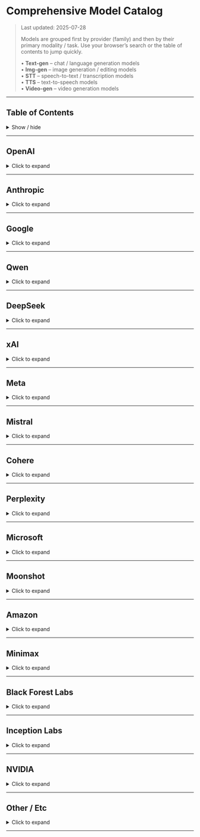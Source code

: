# Comprehensive Model Catalog

> Last updated: 2025-07-28
>
> Models are grouped first by provider (family) and then by their primary modality / task.
> Use your browser’s search or the table of contents to jump quickly.
>
> • **Text-gen** – chat / language generation models  
> • **Img-gen** – image generation / editing models  
> • **STT** – speech-to-text / transcription models  
> • **TTS** – text-to-speech models  
> • **Video-gen** – video generation models

---

## Table of Contents
<details>
  <summary>Show / hide</summary>

- [OpenAI](#openai)
- [Anthropic](#anthropic)
- [Google](#google)
- [Qwen](#qwen)
- [DeepSeek](#deepseek)
- [xAI](#xai)
- [Meta](#meta)
- [Mistral](#mistral)
- [Cohere](#cohere)
- [Perplexity](#perplexity)
- [Microsoft](#microsoft)
- [Moonshot](#moonshot)
- [Amazon](#amazon)
- [Minimax](#minimax)
- [Black Forest Labs](#black-forest-labs)
- [Inception Labs](#inception-labs)
- [NVIDIA](#nvidia)
- [Other / Etc.](#other--etc)
</details>

---

## OpenAI
<details>
<summary>Click to expand</summary>

### Text-gen
* gpt-3.5-turbo-instruct
* gpt-3.5-turbo-0613
* gpt-3.5-turbo-16k
* gpt-4
* gpt-4-0314
* gpt-4-1106-preview
* gpt-4-turbo
* gpt-4-turbo-preview
* gpt-4o-mini-2024-07-18
* gpt-4o-mini
* gpt-4o
* gpt-4o-2024-05-13
* gpt-4o-2024-08-06
* gpt-4o-2024-11-20
* gpt-4o:extended
* gpt-4o-search-preview
* chatgpt-4o-latest
* gpt-4.1-mini
* gpt-4.1-nano
* gpt-4.1-search
* gpt-4.1
* o1-mini
* o1-mini-2024-09-12
* o1-preview
* o1-preview-2024-09-12
* o1
* o3-mini
* o3-mini-high
* o3
* o3-pro
* o3-search
* o4-mini
* o4-mini-search
* o4-mini-high
* codex-mini

### Img-gen
* gpt-image-1

### TTS
* gpt-4o-mini-audio-preview
</details>

---

## Anthropic
<details>
<summary>Click to expand</summary>

### Text-gen
* claude-2
* claude-2.0
* claude-2.0:beta
* claude-2.1
* claude-2.1:beta
* claude-2:beta
* claude-3-haiku
* claude-3-haiku:beta
* claude-3-sonnet
* claude-3.5-haiku
* claude-3.5-haiku-20241022
* claude-3.5-haiku-20241022:beta
* claude-3.5-haiku:beta
* claude-sonnet-4
* claude-sonnet-4-search
* claude-sonnet-4-thinking
* claude-sonnet-4-thinking-search
* claude-opus-4
</details>

---

## Google
<details>
<summary>Click to expand</summary>

### Text-gen
* gemma-2-9b
* gemma2-9b-it
* gemma-2-27b-it
* gemma-3-4b-it
* gemma-3n-e4b-it
* gemma-3-12b-it
* gemma-3-27b-it
* gemini-flash-1.5-8b
* gemini-flash-1.5
* gemini-1.5-pro
* gemini-2.0-flash-lite-001
* gemini-2.0-flash-001
* gemini-2.0-flash
* gemini-2.5-flash
* gemini-2.5-flash-lite-preview-06-17
* gemini-2.5-flash-preview
* gemini-2.5-flash-preview-05-20
* gemini-2.5-flash-preview-05-20:thinking
* gemini-2.5-flash-preview:thinking
* gemini-2.5-flash-thinking
* gemini-2.5-pro
* gemini-2.5-pro-exp-03-25
* gemini-2.5-pro-preview
* gemini-2.5-pro-preview-05-06
* gemini-2.5-pro-search



### Img-gen
* imagen-3
* imagen-4
</details>

---

## Qwen
<details>
<summary>Click to expand</summary>

### Text-gen
* qwen-2-72b-instruct
* Qwen2-72B-Instruct
* Qwen2-VL-72B-Instruct
* qwen-2.5-coder
* qwen-2.5-72b-instruct
* qwen-2.5-7b-instruct
* qwen-2.5-coder-32b-instruct
* qwen-2.5-vl-7b-instruct
* Qwen2.5-72B-Instruct-Turbo
* Qwen2.5-7B-Instruct-Turbo
* Qwen2.5-Coder-32B-Instruct
* qwen2.5-vl-32b-instruct
* qwen-2.5-72b
* qwen2.5-vl-72b-instruct
* qwen3-14b
* qwen3-235b-a22b
* Qwen3-235B-A22B-fp8-tput
* qwen3-30b-a3b
* qwen3-32b
* qwen3-8b
* qwen-3-235b
* qwen-3-235b-a22b
* Qwen3-Coder-480B-A35B-Instruct-FP8
* qwen-qwq-32b
* qwq-32b
* qwq-32b-preview
* qwq-32b-arliai-rpr-v1:free
* eva-qwen-2.5-32b
* eva-qwen-2.5-72b
* qwen-vl-max
* qwen-vl-plus
* qwen-max
* qwen-plus
* qwen-turbo

### Video-gen
* wan-2.1
</details>

---

## DeepSeek
<details>
<summary>Click to expand</summary>

### Text-gen
* deepseek-prover-v2
* deepseek-chat
* deepseek-chat-v3-0324
* deepseek-v3
* deepseek-r1-distill-llama-8b
* deepseek-r1-distill-qwen-1.5b
* deepseek-r1-distill-qwen-7b
* deepseek-r1-distill-qwen-14b
* deepseek-r1-distill-qwen-32b
* deepseek-r1t-chimera:free
* r1-1776
* mai-ds-r1:free
* deepseek-r1
* deepseek-r1-search
* deepseek-r1-0528
* DeepSeek-R1-0528-tput
</details>

---

## xAI
<details>
<summary>Click to expand</summary>

### Text-gen
* grok-vision-beta
* grok-2
* grok-2-1212
* grok-2-vision-1212
* grok-3-mini
* grok-3-mini-beta
* grok-3-beta
* grok-3
</details>

---

## Meta
<details>
<summary>Click to expand</summary>

### Text-gen
* codellama-7b-instruct-solidity
* Llama-2-70b-hf
* Llama-3-8b-chat-hf
* llama-3-8b-instruct
* llama3-8b-8192
* llama3-70b-8192
* Llama-3-70b-chat-hf
* llama-3-70b-instruct
* llama-3.1-8b
* llama-3.1-8b-instant
* llama-3.1-8b-instruct
* llama-3.1-70b-instruct
* llama-3.1-405b
* llama-3.1-405b-instruct
* llama-3.2-1b
* llama-3.2-1b-instruct
* llama-3.2-3b-instruct
* Llama-3.2-3B-Instruct-Turbo
* llama-3.2-11b-vision-instruct
* Llama-3.2-11B-Vision-Instruct-Turbo
* llama-3.2-90b-vision-instruct
* Llama-3.2-90B-Vision-Instruct-Turbo
* llama-3.3-70b-versatile
* llama-3.3-70b-instruct
* Llama-3.3-70B-Instruct-Turbo
* llama-4-scout
* Llama-4-Scout-17B-16E-Instruct
* llama-4-maverick
* Llama-4-Maverick-17B-128E
* llama-4-maverick-17b-128e-instruct
* Llama-4-Maverick-17B-128E-Instruct-FP8
</details>

---

## Mistral
<details>
<summary>Click to expand</summary>

### Text-gen
* mistral-7b-instruct
* mistral-7b-instruct-v0.1
* mistral-7b-instruct-v0.2
* mistral-7b-instruct-v0.3
* mistral-large
* mistral-large-2407
* mistral-large-2411
* mistral-large-2
* mistral-medium-3
* mistral-nemo-instruct
* mistral-nemo
* mixtral-8x22b-instruct
* mixtral-8x7b-instruct
* Mixtral-8x7B-Instruct-v0.1
* nous-hermes-2-mixtral-8x7b-dpo
* dolphin-mixtral-8x22b
* ministral-3b
* ministral-8b
* pixtral-12b
* pixtral-large-2411
* codestral-2501
* devstral-small
* magistral-medium-2506
* magistral-medium-2506:thinking
* magistral-small-2506
* dolphin3.0-mistral-24b:free
* dolphin3.0-r1-mistral-24b:free
* mistral-saba
* mistral-tiny
</details>

---

## Cohere
<details>
<summary>Click to expand</summary>

### Text-gen
* command
* command-a
* command-r
* command-r-03-2024
* command-r-08-2024
* command-r-plus
* command-r-plus-04-2024
* command-r-plus-08-2024
* command-r7b-12-2024
</details>

---

## Perplexity
<details>
<summary>Click to expand</summary>

### Text-gen
* sonar
* sonar-pro
* sonar-reasoning
* sonar-reasoning-pro
* sonar-deep-research
</details>

---

## Microsoft
<details>
<summary>Click to expand</summary>

### Text-gen
* phi-3-medium-128k-instruct
* phi-3-mini-128k-instruct
* phi-3.5-mini-128k-instruct
* phi-4-mini
* phi-4
* phi-4-multimodal-instruct
* phi-4-reasoning-plus
</details>

---

## Moonshot
<details>
<summary>Click to expand</summary>

### Text-gen
* kimi-dev-72b:free
* kimi-vl-a3b-thinking:free
* kimi-k2
</details>

---

## Amazon
<details>
<summary>Click to expand</summary>

### Text-gen
* nova-micro-v1
* nova-lite-v1
* nova-pro-v1
</details>

---

## Minimax
<details>
<summary>Click to expand</summary>

### Text-gen
* minimax-01
* minimax-m1
* minimax-m1-40k
</details>

---

## Black Forest Labs
<details>
<summary>Click to expand</summary>

### Img-gen
* FLUX.1-schnell
* FLUX.1-schnell-v2
* FLUX.1-dev
* FLUX.1-kontext
</details>

---

## Inception Labs
<details>
<summary>Click to expand</summary>

### Text-gen
* mercury
* mercury-coder
</details>

---

## NVIDIA
<details>
<summary>Click to expand</summary>

### Img-gen
* sana-1.5-flash
* sana-1.5
</details>

---

## Other / Etc
<details>
<summary>Click to expand</summary>

### Text-gen
* bidara
* elixposearch
* evil
* hypnosis-tracy
* midijourney
* mirexa
* rtist
* sur
* unity
* yi-large
* mn-starcannon-12b
* deepcoder-14b-preview:free
* jamba-1.6-large
* jamba-1.6-mini
* aion-1.0
* aion-1.0-mini
* gte-modernbert-base
* openhands-lm-32b-v0.1
* allam-2-7b
* goliath-120b
* magnum-72b
* magnum-v2-72b
* magnum-v4-72b
* AFM-4.5B-Preview
* arcee-blitz
* caller
* caller-large
* coder-large
* maestro-reasoning
* spotlight
* virtuoso-large
* virtuoso-medium-v2
* arcee-spotlight
* bge-base-en-v1.5-vllm
* ernie-4.5-300b-a47b
* compound-beta
* compound-beta-mini
* llemma_7b
* mythomax-l2-13b
* mn-inferor-12b
* inflection-3-pi
* inflection-3-productivity
* multilingual-e5-large-instruct
* exaone-3-5-32b-instruct
* exaone-deep-32b
* lfm-3b
* lfm-40b
* lfm-7b
* weaver
* marin-8b-instruct
* wizardlm-2-8x22b
* morph-v2
* noromaid-20b
* mn-celeste-12b
* internvl3-14b
* internvl3-2b
* cypher-alpha:free
* mythalion-13b
* sorcererlm-8x22b
* reka-flash-3:free
* fimbulvetr-11b-v2
* l3-euryale-70b
* l3-lunaris-8b
* l3.1-euryale-70b
* l3.3-euryale-70b
* sarvam-m:free
* scb10x-typhoon-2-1-gemma3-12b
* midnight-rose-70b
* anubis-70b-v1.1
* anubis-pro-105b-v1
* rocinante-12b
* skyfall-36b-v2
* unslopnemo-12b
* valkyrie-49b-v1
* glm-4-32b
* glm-4-32b:free
* glm-z1-32b
* glm-z1-32b:free
* glm-z1-rumination-32b
* m2-bert-80M-32k-retrieval
* MoA-1
* MoA-1-Turbo
* Refuel-Llm-V2
* Refuel-Llm-V2-Small
* remm-slerp-l2-13b
* toppy-m-7b
* nous-hermes-2
</details>

---
